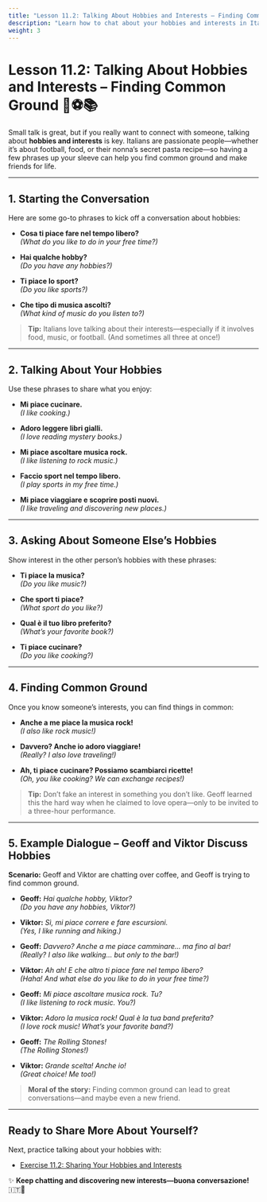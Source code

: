 ```yaml
---
title: "Lesson 11.2: Talking About Hobbies and Interests – Finding Common Ground"
description: "Learn how to chat about your hobbies and interests in Italian—and maybe discover some new ones!"
weight: 3
---
```


# Lesson 11.2: Talking About Hobbies and Interests – Finding Common Ground 🎨⚽📚

Small talk is great, but if you really want to connect with someone, talking about **hobbies and interests** is key. Italians are passionate people—whether it’s about football, food, or their nonna’s secret pasta recipe—so having a few phrases up your sleeve can help you find common ground and make friends for life.

---

## 1. Starting the Conversation

Here are some go-to phrases to kick off a conversation about hobbies:

- **Cosa ti piace fare nel tempo libero?**  
  *(What do you like to do in your free time?)*

- **Hai qualche hobby?**  
  *(Do you have any hobbies?)*

- **Ti piace lo sport?**  
  *(Do you like sports?)*

- **Che tipo di musica ascolti?**  
  *(What kind of music do you listen to?)*

> **Tip:** Italians love talking about their interests—especially if it involves food, music, or football. (And sometimes all three at once!)

---

## 2. Talking About Your Hobbies

Use these phrases to share what you enjoy:

- **Mi piace cucinare.**  
  *(I like cooking.)*

- **Adoro leggere libri gialli.**  
  *(I love reading mystery books.)*

- **Mi piace ascoltare musica rock.**  
  *(I like listening to rock music.)*

- **Faccio sport nel tempo libero.**  
  *(I play sports in my free time.)*

- **Mi piace viaggiare e scoprire posti nuovi.**  
  *(I like traveling and discovering new places.)*

---

## 3. Asking About Someone Else’s Hobbies

Show interest in the other person’s hobbies with these phrases:

- **Ti piace la musica?**  
  *(Do you like music?)*

- **Che sport ti piace?**  
  *(What sport do you like?)*

- **Qual è il tuo libro preferito?**  
  *(What’s your favorite book?)*

- **Ti piace cucinare?**  
  *(Do you like cooking?)*

---

## 4. Finding Common Ground

Once you know someone’s interests, you can find things in common:

- **Anche a me piace la musica rock!**  
  *(I also like rock music!)*

- **Davvero? Anche io adoro viaggiare!**  
  *(Really? I also love traveling!)*

- **Ah, ti piace cucinare? Possiamo scambiarci ricette!**  
  *(Oh, you like cooking? We can exchange recipes!)*

> **Tip:** Don’t fake an interest in something you don’t like. Geoff learned this the hard way when he claimed to love opera—only to be invited to a three-hour performance.

---

## 5. Example Dialogue – Geoff and Viktor Discuss Hobbies

**Scenario:** Geoff and Viktor are chatting over coffee, and Geoff is trying to find common ground.

- **Geoff:** *Hai qualche hobby, Viktor?*  
  *(Do you have any hobbies, Viktor?)*

- **Viktor:** *Sì, mi piace correre e fare escursioni.*  
  *(Yes, I like running and hiking.)*

- **Geoff:** *Davvero? Anche a me piace camminare... ma fino al bar!*  
  *(Really? I also like walking... but only to the bar!)*

- **Viktor:** *Ah ah! E che altro ti piace fare nel tempo libero?*  
  *(Haha! And what else do you like to do in your free time?)*

- **Geoff:** *Mi piace ascoltare musica rock. Tu?*  
  *(I like listening to rock music. You?)*

- **Viktor:** *Adoro la musica rock! Qual è la tua band preferita?*  
  *(I love rock music! What’s your favorite band?)*

- **Geoff:** *The Rolling Stones!*  
  *(The Rolling Stones!)*

- **Viktor:** *Grande scelta! Anche io!*  
  *(Great choice! Me too!)*

> **Moral of the story:** Finding common ground can lead to great conversations—and maybe even a new friend.

---

## Ready to Share More About Yourself?

Next, practice talking about your hobbies with:

- [Exercise 11.2: Sharing Your Hobbies and Interests](../exercise11-2/)

✨ **Keep chatting and discovering new interests—buona conversazione!** 🇮🇹🎉
